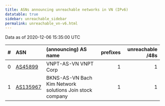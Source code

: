 ```yaml
---
title: ASNs announcing unreachable networks in VN (IPv6)
datatable: true
sidebar: unreachable_sidebar
permalink: unreachable_vn-v6.html
---
```


Data as of 2020-12-06 15:35:00 UTC


<div class="datatable-begin"></div>

|   # | ASN                                      | (announcing) AS name                                     |   prefixes |   unreachable /48s |
|----:|:-----------------------------------------|:---------------------------------------------------------|-----------:|-------------------:|
|   0 | [AS45899](unreachable_AS45899-v6.html)   | VNPT-AS-VN VNPT Corp                                     |          1 |                  1 |
|   1 | [AS135967](unreachable_AS135967-v6.html) | BKNS-AS-VN Bach Kim Network solutions Join stock company |          1 |                  1 |

<div class="datatable-end"></div>